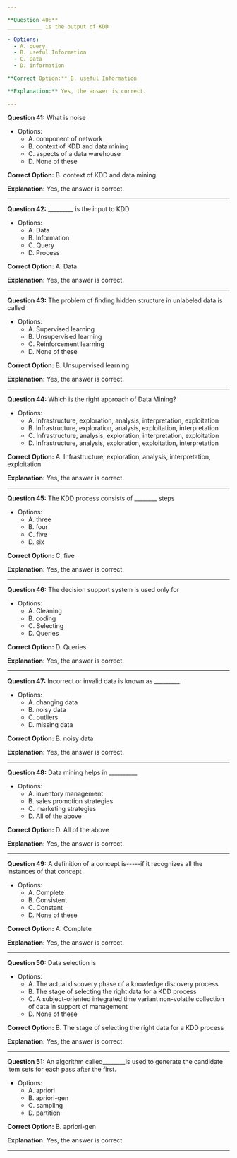 ```yaml
---

**Question 40:**
___________ is the output of KDD

- Options:
  - A. query
  - B. useful Information
  - C. Data
  - D. information

**Correct Option:** B. useful Information

**Explanation:** Yes, the answer is correct.

---
```


**Question 41:**
What is noise

- Options:
  - A. component of network
  - B. context of KDD and data mining
  - C. aspects of a data warehouse
  - D. None of these

**Correct Option:** B. context of KDD and data mining

**Explanation:** Yes, the answer is correct.

---

**Question 42:**
_________ is the input to KDD

- Options:
  - A. Data
  - B. Information
  - C. Query
  - D. Process

**Correct Option:** A. Data

**Explanation:** Yes, the answer is correct.

---

**Question 43:**
The problem of finding hidden structure in unlabeled data is called

- Options:
  - A. Supervised learning
  - B. Unsupervised learning
  - C. Reinforcement learning
  - D. None of these

**Correct Option:** B. Unsupervised learning

**Explanation:** Yes, the answer is correct.

---

**Question 44:**
Which is the right approach of Data Mining?

- Options:
  - A. Infrastructure, exploration, analysis, interpretation, exploitation
  - B. Infrastructure, exploration, analysis, exploitation, interpretation
  - C. Infrastructure, analysis, exploration, interpretation, exploitation
  - D. Infrastructure, analysis, exploration, exploitation, interpretation

**Correct Option:** A. Infrastructure, exploration, analysis, interpretation, exploitation

**Explanation:** Yes, the answer is correct.

---

**Question 45:**
The KDD process consists of ________ steps

- Options:
  - A. three
  - B. four
  - C. five
  - D. six

**Correct Option:** C. five

**Explanation:** Yes, the answer is correct.

---

**Question 46:**
The decision support system is used only for

- Options:
  - A. Cleaning
  - B. coding
  - C. Selecting
  - D. Queries

**Correct Option:** D. Queries

**Explanation:** Yes, the answer is correct.

---

**Question 47:**
Incorrect or invalid data is known as _________.

- Options:
  - A. changing data
  - B. noisy data
  - C. outliers
  - D. missing data

**Correct Option:** B. noisy data

**Explanation:** Yes, the answer is correct.

---

**Question 48:**
Data mining helps in __________

- Options:
  - A. inventory management
  - B. sales promotion strategies
  - C. marketing strategies
  - D. All of the above

**Correct Option:** D. All of the above

**Explanation:** Yes, the answer is correct.

---

**Question 49:**
A definition of a concept is-----if it recognizes all the instances of that concept

- Options:
  - A. Complete
  - B. Consistent
  - C. Constant
  - D. None of these

**Correct Option:** A. Complete

**Explanation:** Yes, the answer is correct.

---

**Question 50:**
Data selection is

- Options:
  - A. The actual discovery phase of a knowledge discovery process
  - B. The stage of selecting the right data for a KDD process
  - C. A subject-oriented integrated time variant non-volatile collection of data in support of management
  - D. None of these

**Correct Option:** B. The stage of selecting the right data for a KDD process

**Explanation:** Yes, the answer is correct.

---

**Question 51:**
An algorithm called________is used to generate the candidate item sets for each pass after the first.

- Options:
  - A. apriori
  - B. apriori-gen
  - C. sampling
  - D. partition

**Correct Option:** B. apriori-gen

**Explanation:** Yes, the answer is correct.

---


